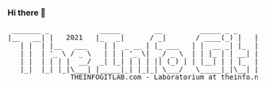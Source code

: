 ### Hi there 👋

<pre>
 _______ _            _____        __         _____ _ _     _           _
|__   __| |   2021   |_   _|      / _|       / ____(_) |   | |         | |
   | |  | |__   ___    | |  _ __ | |_ ___   | |  __ _| |_  | |     __ _| |__
   | |  | '_ \ / _ \   | | | '_ \|  _/ _ \  | | |_ | | __| | |    / _` | '_ \
   | |  | | | |  __/  _| |_| | | | || (_) | | |__| | | |_  | |___| (_| | |_) |
   |_|  |_| |_|\___| |_____|_| |_|_| \___/   \_____|_|\__| |______\__,_|_.__/
	           THEINFOGITLAB.com - Laboratorium at theinfo.nu

</pre>

<!--
**theinfogitlab/theinfogitlab** is a ✨ _special_ ✨ repository because its `README.md` (this file) appears on your GitHub profile.

Here are some ideas to get you started:

- 🔭 I’m currently working on ...
- 🌱 I’m currently learning ...
- 👯 I’m looking to collaborate on ...
- 🤔 I’m looking for help with ...
- 💬 Ask me about ...
- 📫 How to reach me: ...
- 😄 Pronouns: ...
- ⚡ Fun fact: ...
-->

